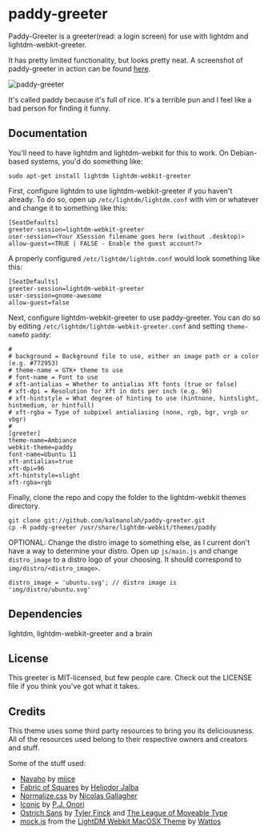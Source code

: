 paddy-greeter
========

Paddy-Greeter is a greeter(read: a login screen) for use with lightdm and lightdm-webkit-greeter.

It has pretty limited functionality, but looks pretty neat.
A screenshot of paddy-greeter in action can be found [here](https://raw.github.com/kalmanolah/paddy-greeter/master/screenshot.png).

![paddy-greeter](https://raw.github.com/kalmanolah/paddy-greeter/master/screenshot.png)


It's called paddy because it's full of rice. It's a terrible pun and I feel like a bad person for finding it funny.

Documentation
-------------

You'll need to have lightdm and lightdm-webkit for this to work. On Debian-based systems, you'd do something like:

    sudo apt-get install lightdm lightdm-webkit-greeter

First, configure lightdm to use lightdm-webkit-greeter if you haven't already. To do so, open up `/etc/lightdm/lightdm.conf` with vim or whatever and change it to something like this:

    [SeatDefaults]
    greeter-session=lightdm-webkit-greeter
    user-session=<Your XSession filename goes here (without .desktop)>
    allow-guest=<TRUE | FALSE - Enable the guest account?>

A properly configured `/etc/lightdm/lightdm.conf` would look something like this:

    [SeatDefaults]
    greeter-session=lightdm-webkit-greeter
    user-session=gnome-awesome
    allow-guest=false

Next, configure lightdm-webkit-greeter to use paddy-greeter. You can do so by editing `/etc/lightdm/lightdm-webkit-greeter.conf` and setting `theme-name`to `paddy`:

    #
    # background = Background file to use, either an image path or a color (e.g. #772953)
    # theme-name = GTK+ theme to use
    # font-name = Font to use
    # xft-antialias = Whether to antialias Xft fonts (true or false)
    # xft-dpi = Resolution for Xft in dots per inch (e.g. 96)
    # xft-hintstyle = What degree of hinting to use (hintnone, hintslight, hintmedium, or hintfull)
    # xft-rgba = Type of subpixel antialiasing (none, rgb, bgr, vrgb or vbgr)
    #
    [greeter]
    theme-name=Ambiance
    webkit-theme=paddy
    font-name=Ubuntu 11
    xft-antialias=true
    xft-dpi=96
    xft-hintstyle=slight
    xft-rgba=rgb

Finally, clone the repo and copy the folder to the lightdm-webkit themes directory.

    git clone git://github.com/kalmanolah/paddy-greeter.git
    cp -R paddy-greeter /usr/share/lightdm-webkit/themes/paddy

OPTIONAL: Change the distro image to something else, as I current don't have a way to determine your distro. Open up `js/main.js` and change `distro_image` to a distro logo of your choosing. It should correspond to `img/distro/<distro_image>`.

    distro_image = 'ubuntu.svg'; // distro image is 'img/distro/ubuntu.svg'

Dependencies
------------

lightdm, lightdm-webkit-greeter and a brain

License
-------

This greeter is MIT-licensed, but few people care. Check out the LICENSE file if you think you've got what it takes.

Credits
-------

This theme uses some third party resources to bring you its deliciousness. All of the resources used belong to their respective owners and creators and stuff.

Some of the stuff used:

*   [Navaho](http://www.colourlovers.com/pattern/465753/Navaho) by [miice](http://www.colourlovers.com/lover/miice)
*   [Fabric of Squares](http://subtlepatterns.com/fabric-of-squares/) by [Heliodor Jalba](http://about.me/heliodor)
*   [Normalize.css](http://necolas.github.io/normalize.css/) by [Nicolas Gallagher](http://nicolasgallagher.com/)
*   [Iconic](http://www.somerandomdude.com/work/iconic/) by [P.J. Onori](http://www.somerandomdude.com/)
*   [Ostrich Sans](http://www.theleagueofmoveabletype.com/ostrich-sans) by [Tyler Finck](http://www.theleagueofmoveabletype.com/members/sursly) and [The League of Moveable Type](http://www.theleagueofmoveabletype.com/)
*   [mock.js](https://github.com/Wattos/LightDM-Webkit-MacOSX-Theme/blob/master/mock.js) from the [LightDM Webkit MacOSX Theme](https://github.com/Wattos/LightDM-Webkit-MacOSX-Theme) by [Wattos](https://github.com/Wattos)
